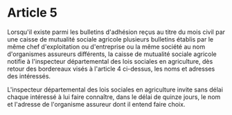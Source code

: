 # Article 5

Lorsqu'il existe parmi les bulletins d'adhésion reçus au titre du mois civil par une caisse de mutualité sociale agricole plusieurs bulletins établis par le même chef d'exploitation ou d'entreprise ou la même société au nom d'organismes assureurs différents, la caisse de mutualité sociale agricole notifie à l'inspecteur départemental des lois sociales en agriculture, dès retour des bordereaux visés à l'article 4 ci-dessus, les noms et adresses des intéressés.

L'inspecteur départemental des lois sociales en agriculture invite sans délai chaque intéressé à lui faire connaître, dans le délai de quinze jours, le nom et l'adresse de l'organisme assureur dont il entend faire choix.
